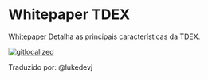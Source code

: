 # Whitepaper TDEX

[Whitepaper](https://github.com/TDex-network/whitepaper/blob/main/es/TDEXWP_V1.md) Detalha as principais características da TDEX.

[![gitlocalized ](https://gitlocalize.com/repo/5529/pt/badge.svg)](https://gitlocalize.com/repo/5529/pt?utm_source=badge)

Traduzido por: @lukedevj
